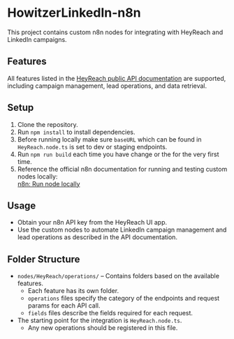 # HowitzerLinkedIn-n8n

This project contains custom n8n nodes for integrating with HeyReach and LinkedIn campaigns.

## Features

All features listed in the [HeyReach public API documentation](https://documenter.getpostman.com/view/23808049/2sA2xb5F75) are supported, including campaign management, lead operations, and data retrieval.

## Setup

1. Clone the repository.
2. Run `npm install` to install dependencies.
3. Before running locally make sure `baseURL` which can be found in `HeyReach.node.ts` is set to dev or staging endpoints.
4. Run `npm run build` each time you have change or the for the very first time.
5. Reference the official n8n documentation for running and testing custom nodes locally:  
   [n8n: Run node locally](https://docs.n8n.io/integrations/creating-nodes/test/run-node-locally/)

## Usage

- Obtain your n8n API key from the HeyReach UI app.
- Use the custom nodes to automate LinkedIn campaign management and lead operations as described in the API documentation.

## Folder Structure

- `nodes/HeyReach/operations/` – Contains folders based on the available features.  
  - Each feature has its own folder.
  - `operations` files specify the category of the endpoints and request params for each API call.
  - `fields` files describe the fields required for each request.
- The starting point for the integration is `HeyReach.node.ts`.  
  - Any new operations should be registered in this file.